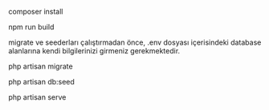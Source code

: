 
composer install

npm run build

migrate ve seederları çalıştırmadan önce, .env dosyası içerisindeki database alanlarına kendi bilgilerinizi girmeniz gerekmektedir.

php artisan migrate

php artisan db:seed

php artisan serve
